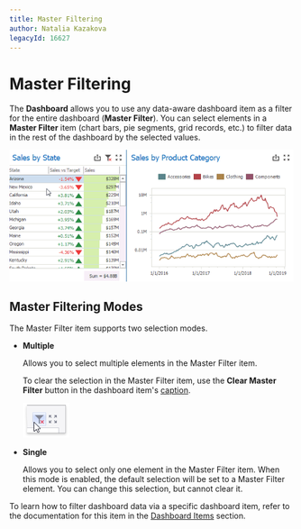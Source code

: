 ```yaml
---
title: Master Filtering
author: Natalia Kazakova
legacyId: 16627
---
```

# Master Filtering
The **Dashboard** allows you to use any data-aware dashboard item as a filter for the entire dashboard (**Master Filter**). You can select elements in a **Master Filter** item (chart bars, pie segments, grid records, etc.) to filter data in the rest of the dashboard by the selected values.

![MainFeatures_MasterFiltering_Win](../../../images/img25347.gif)

## Master Filtering Modes
The Master Filter item supports two selection modes.
* **Multiple**
	
	Allows you to select multiple elements in the Master Filter item.
	
	To clear the selection in the Master Filter item, use the **Clear Master Filter** button in the dashboard item's [caption](dashboard-layout.md).
	
	![DataShaping_Interactivity_MultipleMasterFilter_Clear](../../../images/img21846.png)
* **Single**
	
	Allows you to select only one element in the Master Filter item. When this mode is enabled, the default selection will be set to a Master Filter element. You can change this selection, but cannot clear it.

To learn how to filter dashboard data via a specific dashboard item, refer to the documentation for this item in the [Dashboard Items](../dashboard-items.md) section.